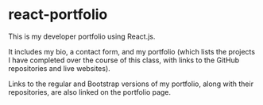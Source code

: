 # react-portfolio

This is my developer portfolio using React.js.

It includes my bio, a contact form, and my portfolio (which lists the projects I have completed over the course of this class, with links to the GitHub repositories and live websites).

Links to the regular and Bootstrap versions of my portfolio, along with their repositories, are also linked on the portfolio page.